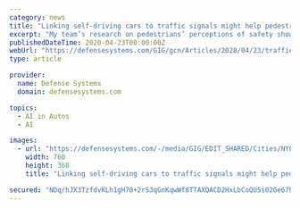 ```yaml
---
category: news
title: "Linking self-driving cars to traffic signals might help pedestrians give them the green light"
excerpt: "My team’s research on pedestrians’ perceptions of safety shows their trust of traffic lights tends to override their fear of self-driving cars. This suggests one way to help pedestrians trust and safely interact with autonomous vehicles may be to link ..."
publishedDateTime: 2020-04-23T00:00:00Z
webUrl: "https://defensesystems.com/GIG/gcn/Articles/2020/04/23/traffic-signals-AVs-pedestrians.aspx"
type: article

provider:
  name: Defense Systems
  domain: defensesystems.com

topics:
  - AI in Autos
  - AI

images:
  - url: "https://defensesystems.com/-/media/GIG/EDIT_SHARED/Cities/NYCtraffic.png"
    width: 760
    height: 368
    title: "Linking self-driving cars to traffic signals might help pedestrians give them the green light"

secured: "NDq/hJX3TzfdvKLh1gH70+2rSJqGnKqwWf8TTAXQACD2HxLbCoQU5i02Ge67h2wDHVH+zIoCu6ETA3QD6Ut/DeZ6Wx9quMJ7FngO2M2XbYbQYeQVFk1gLTUhD1smJGhef37eCSufX+x1ctBOK94LPbRH4pH2W8CKUoxDnMXDbfmHIIqpgOfBy6NnMpG0KGTP/ZuYWr3AE1r9taSlCh+afz2yXhNUihwSd/QvXY71OlT2KsWiJCuOZ9nOtadriNFI3oWbGy7wVKLjqZa385l38wqbdbbrWJHDH0a+RSmS24/tTXy5Gfx9R/n3tWI0Pfgr;Kvc1KYpRLymJHCTAwBKwMg=="
---
```


